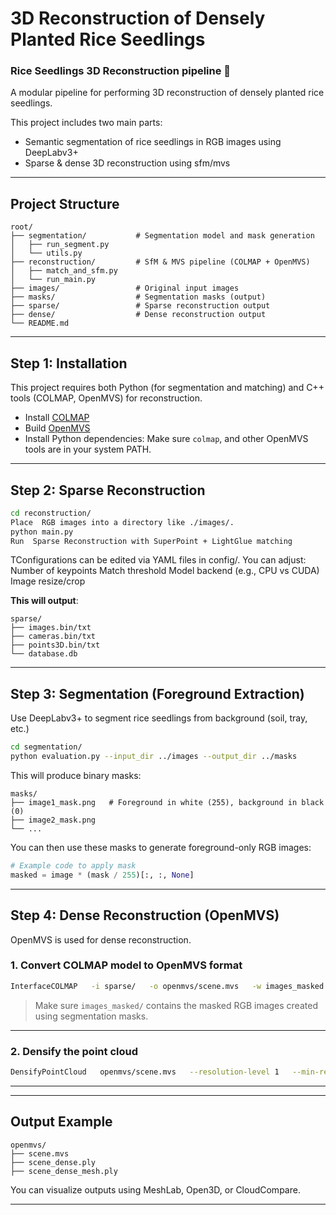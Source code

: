 
#  3D Reconstruction of Densely Planted Rice Seedlings  
### Rice Seedlings 3D Reconstruction pipeline 🌾

A modular pipeline for performing 3D reconstruction of densely planted rice seedlings.

This project includes two main parts:

-  Semantic segmentation of rice seedlings in RGB images using DeepLabv3+
-  Sparse & dense 3D reconstruction using sfm/mvs

---

## Project Structure

```text
root/
├── segmentation/           # Segmentation model and mask generation
│   ├── run_segment.py
│   └── utils.py
├── reconstruction/         # SfM & MVS pipeline (COLMAP + OpenMVS)
│   ├── match_and_sfm.py
│   └── run_main.py
├── images/                 # Original input images
├── masks/                  # Segmentation masks (output)
├── sparse/                 # Sparse reconstruction output
├── dense/                  # Dense reconstruction output
└── README.md
```

---

## Step 1: Installation

This project requires both Python (for segmentation and matching) and C++ tools (COLMAP, OpenMVS) for reconstruction.

- Install [COLMAP](https://colmap.github.io/)
- Build [OpenMVS](https://github.com/cdcseacave/openMVS)
- Install Python dependencies:
Make sure `colmap`, and other OpenMVS tools are in your system PATH.

---

## Step 2: Sparse Reconstruction

```bash
cd reconstruction/
Place  RGB images into a directory like ./images/.
python main.py
Run  Sparse Reconstruction with SuperPoint + LightGlue matching
```

TConfigurations can be edited via YAML files in config/. You can adjust:
Number of keypoints
Match threshold
Model backend (e.g., CPU vs CUDA)
Image resize/crop


**This will output**:

```text
sparse/
├── images.bin/txt
├── cameras.bin/txt
├── points3D.bin/txt
└── database.db
```

---

## Step 3: Segmentation (Foreground Extraction)

Use DeepLabv3+ to segment rice seedlings from background (soil, tray, etc.)

```bash
cd segmentation/
python evaluation.py --input_dir ../images --output_dir ../masks 
```

This will produce binary masks:

```text
masks/
├── image1_mask.png   # Foreground in white (255), background in black (0)
├── image2_mask.png
└── ...
```

You can then use these masks to generate foreground-only RGB images:

```python
# Example code to apply mask
masked = image * (mask / 255)[:, :, None]
```

---

## Step 4: Dense Reconstruction (OpenMVS)

OpenMVS is used for dense reconstruction.

### 1. Convert COLMAP model to OpenMVS format

```bash
InterfaceCOLMAP   -i sparse/   -o openmvs/scene.mvs   -w images_masked
```

> Make sure `images_masked/` contains the masked RGB images created using segmentation masks.

---

### 2. Densify the point cloud

```bash
DensifyPointCloud   openmvs/scene.mvs   --resolution-level 1   --min-resolution 640   --number-views 6   --max-threads 8
```

---

---

##  Output Example

```text
openmvs/
├── scene.mvs
├── scene_dense.ply
├── scene_dense_mesh.ply

```

You can visualize outputs using MeshLab, Open3D, or CloudCompare.

---


